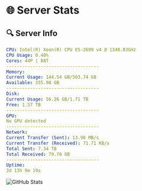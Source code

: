 # 🌐 Server Stats
## 🔍 Server Info
```yaml
CPU: Intel(R) Xeon(R) CPU E5-2699 v4 @ 1348.83GHz
CPU Usage: 0.40%
Cores: 44P | 88T
-----------------------------------
Memory:
Current Usage: 144.54 GB/503.74 GB
Available: 355.98 GB
-----------------------------------
Disk:
Current Usage: 56.26 GB/1.71 TB
Free: 1.57 TB
-----------------------------------
GPU:
No GPU detected
-----------------------------------
Network:
Current Transfer (Sent): 13.90 MB/s
Current Transfer (Received): 71.71 KB/s
Total Sent: 7.34 TB
Total Received: 79.70 GB
-----------------------------------
Uptime:
3d 13h 9m 19s
```
![GitHub Stats](https://img.shields.io/badge/Updated-2025-03-11_10:32:08-blue)